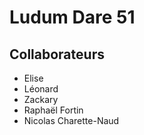 # Ludum Dare 51

## Collaborateurs

- Elise
- Léonard
- Zackary
- Raphaël Fortin
- Nicolas Charette-Naud
